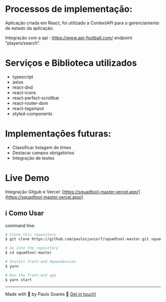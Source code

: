# Processos de implementação:

Aplicação criada em React, foi utilizado a ContextAPI para o gerenciamento de estado da aplicação.

Integração com a api : https://www.api-football.com/ endpoint "players/search".


# Serviços e Biblioteca utilizados

- typescript
- axios
- react-dnd
- react-icons
- react-perfect-scrollbar
- react-router-dom
- react-tagsinput
- styled-components

# Implementações futuras:
 - Classificar listagem de times
 - Destacar campos obrigatórios
 - Integração de testes 

# Live Demo
Integração Gitgub e Vercel:  [https://squadtool-master.vercel.app/](https://squadtool-master.vercel.app/)

## :information_source: Como Usar

command line:

```bash
# Clone this repository
$ git clone https://github.com/paulosjunior7/squadtool-master.git squadtool-master

# Go into the repository
$ cd squadtool-master

# Install front-end dependencies
$ yarn 

# Run the front-end app
$ yarn start

```
---

Made with :purple_heart: by Paulo Soares :wave: [Get in touch!](https://www.linkedin.com/in/paulo-afonso-soares-j%C3%BAnior-8895aa100/)

[nodejs]: https://nodejs.org/
[axios]: https://github.com/axios/axios
[vc]: https://code.visualstudio.com/
[typescript]: https://www.typescriptlang.org/

